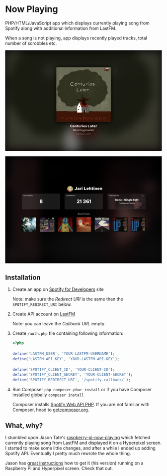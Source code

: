 # Now Playing

PHP/HTML/JavaScript app which displays currently playing song from Spotify along with additional information from LastFM.

When a song is not playing, app displays recently played tracks, total number of scrobbles etc.

![Screenshot of Now Playing](https://raw.githubusercontent.com/jarilehtinen/project-images/main/now-playing.jpg)

![Another screenshot of Now Playing](https://raw.githubusercontent.com/jarilehtinen/project-images/main/now-playing-2.jpg)

## Installation

1. Create an app on [Spotify for Developers](https://developer.spotify.com/dashboard/applications) site

   Note: make sure the *Redirect URI* is the same than the `SPOTIFY_REDIRECT_URI` below.

2. Create API account on [LastFM](https://www.last.fm/api/account/create)

   Note: you can leave the *Callback URL* empty

3. Create `/auth.php` file containing following information:

   ```php
   <?php
   
   define('LASTFM_USER', 'YOUR-LASTFM-USERNAME');
   define('LASTFM_API_KEY', 'YOUR-LASTFM-API-KEY');
   
   define('SPOTIFY_CLIENT_ID', 'YOUR-CLIENT-ID');
   define('SPOTIFY_CLIENT_SECRET', 'YOUR-CLIENT-SECRET');
   define('SPOTIFY_REDIRECT_URI', '/spotify-callback/');
   ```
   
4. Run Composer `php composer.phar install` or if you have Composer installed globally `composer install` 

   Composer installs [Spotify Web API PHP](https://github.com/jwilsson/spotify-web-api-php). If you are not familiar with Composer, head to [getcomposer.org](https://getcomposer.org/download/).


## What, why?

I stumbled upon Jason Tate's [raspberry-pi-now-playing](https://github.com/jasontate/raspberry-pi-now-playing) which fetched currently playing song from LastFM and displayed it on a Hyperpixel screen. I started to make some little changes, and after a while I ended up adding Spotify API. Eventually I pretty much rewrote the whole thing.

Jason has [great instructions]( https://chorus.fm/news/now-playing-my-raspberry-pi-weekend-project/) how to get it (his version) running on a Raspberry Pi and Hyperpixel screen. Check that out.
